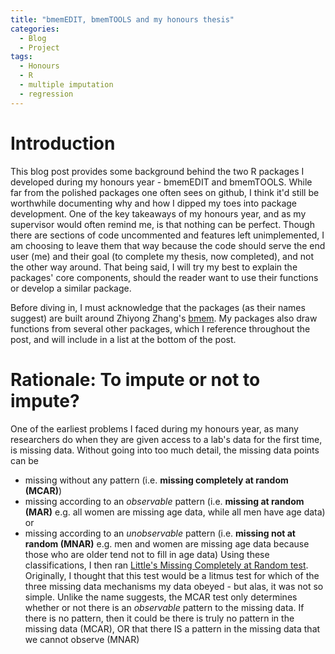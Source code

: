 ```yaml
---
title: "bmemEDIT, bmemTOOLS and my honours thesis"
categories:
  - Blog
  - Project
tags:
  - Honours
  - R
  - multiple imputation
  - regression
---
```


# Introduction
This blog post provides some background behind the two R packages I developed
during my honours year - bmemEDIT and bmemTOOLS. While far from the polished packages
one often sees on github, I think it'd still be worthwhile documenting why and how
I dipped my toes into package development. One of the key takeaways of my honours year, and
as my supervisor would often remind me, is that nothing can be perfect. Though there are sections of
code uncommented and features left unimplemented, I am choosing to leave them that way because
the code should serve the end user (me) and their goal (to complete my thesis, now completed),
and not the other way around. That being said,
I will try my best to explain the packages' core components, should
the reader want to use their functions or develop a similar package.

Before diving in, I must acknowledge that the packages (as their names suggest)
are built around Zhiyong Zhang's [bmem](https://cran.r-project.org/web/packages/bmem/index.html).
My packages also draw functions from several other packages, which I reference throughout the post,
and will include in a list at the bottom of the post.

# Rationale: To impute or not to impute?
One of the earliest problems I faced during my honours year, as many researchers do when they are given access
to a lab's data for the first time, is missing data. Without going into too much detail,
the missing data points can be
- missing without any pattern (i.e. **missing completely at random (MCAR)**)
- missing according to an _observable_ pattern (i.e. **missing at random (MAR)** e.g. all women are missing age data, while all men have age data) or
- missing according to an _unobservable_ pattern (i.e. **missing not at random (MNAR)** e.g. men and women are missing age data because those who are older tend not to fill in age data)
Using these classifications, I then ran [Little's Missing Completely at Random test](https://stats.stackexchange.com/questions/105233/interpretation-of-littles-mcar-test/105238).
Originally, I thought that this test would be a litmus test for which of the
three missing data mechanisms my data obeyed - but alas, it was not so simple.
Unlike the name suggests, the MCAR test only determines whether or not there is an _observable_ pattern to the missing data.
If there is no pattern, then it could be there is truly no pattern in the missing data (MCAR),
OR that there IS a pattern in the missing data that we cannot observe (MNAR)

